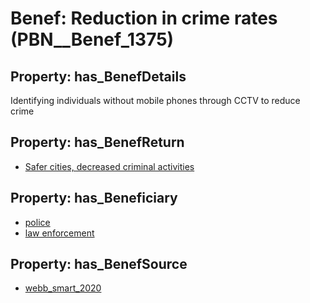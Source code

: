 # Benef: __Reduction in crime rates__ (PBN__Benef_1375)

## Property: has_BenefDetails

Identifying individuals without mobile phones through CCTV to reduce crime

## Property: has_BenefReturn

* [Safer cities, decreased criminal activities](../BenefReturn/PBN__BenefReturn_1562)

## Property: has_Beneficiary

* [police](../Stakeholder/PBN__Stakeholder_533)
* [law enforcement](../Stakeholder/PBN__Stakeholder_534)

## Property: has_BenefSource

* [webb_smart_2020](../Article/PBN__Article_294)

